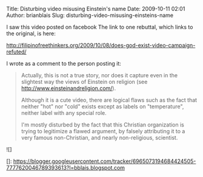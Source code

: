 Title: Disturbing video misusing Einstein's name
Date: 2009-10-11 02:01
Author: brianblais
Slug: disturbing-video-misusing-einsteins-name

I saw this video posted on facebook The link to one rebuttal, which
links to the original, is here:

<http://filipinofreethinkers.org/2009/10/08/does-god-exist-video-campaign-refuted/>

I wrote as a comment to the person posting it:

> Actually, this is not a true story, nor does it capture even in the
> slightest way the views of Einstein on religion (see
> http://www.einsteinandreligion.com/).
>
> Although it is a cute video, there are logical flaws such as the fact
> that neither "hot" nor "cold" exists except as labels on
> "temperature", neither label with any special role.
>
> I'm mostly disturbed by the fact that this Christian organization is
> trying to legitimize a flawed argument, by falsely attributing it to a
> very famous non-Christian, and nearly non-religious, scientist.

<div class="blogger-post-footer">
![]

</div>

  []: https://blogger.googleusercontent.com/tracker/6965073194684424505-7777620046789393613?l=bblais.blogspot.com

